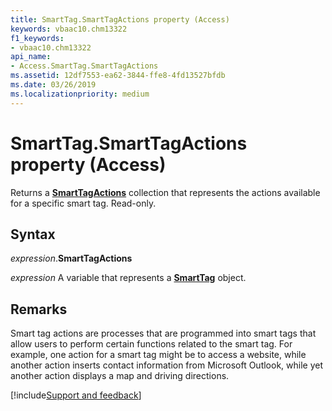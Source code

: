 ```yaml
---
title: SmartTag.SmartTagActions property (Access)
keywords: vbaac10.chm13322
f1_keywords:
- vbaac10.chm13322
api_name:
- Access.SmartTag.SmartTagActions
ms.assetid: 12df7553-ea62-3844-ffe8-4fd13527bfdb
ms.date: 03/26/2019
ms.localizationpriority: medium
---
```



# SmartTag.SmartTagActions property (Access)

Returns a **[SmartTagActions](Access.SmartTagActions.md)** collection that represents the actions available for a specific smart tag. Read-only.


## Syntax

_expression_.**SmartTagActions**

_expression_ A variable that represents a **[SmartTag](Access.SmartTag.md)** object.


## Remarks

Smart tag actions are processes that are programmed into smart tags that allow users to perform certain functions related to the smart tag. For example, one action for a smart tag might be to access a website, while another action inserts contact information from Microsoft Outlook, while yet another action displays a map and driving directions.



[!include[Support and feedback](~/includes/feedback-boilerplate.md)]